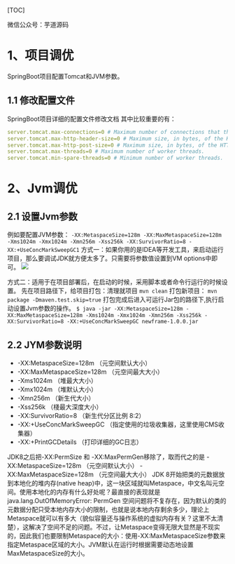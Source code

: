 [TOC]

微信公众号：芋道源码
# 1、项目调优
SpringBoot项目配置Tomcat和JVM参数。
## 1.1 修改配置文件
SpringBoot项目详细的配置文件修改文档
其中比较重要的有：
```yml
server.tomcat.max-connections=0 # Maximum number of connections that the server accepts and processes at any given time.
server.tomcat.max-http-header-size=0 # Maximum size, in bytes, of the HTTP message header.
server.tomcat.max-http-post-size=0 # Maximum size, in bytes, of the HTTP post content.
server.tomcat.max-threads=0 # Maximum number of worker threads.
server.tomcat.min-spare-threads=0 # Minimum number of worker threads.
```
# 2、Jvm调优
## 2.1 设置Jvm参数
例如要配置JVM参数：
`-XX:MetaspaceSize=128m -XX:MaxMetaspaceSize=128m -Xms1024m -Xmx1024m -Xmn256m -Xss256k -XX:SurvivorRatio=8 -XX:+UseConcMarkSweepGC1`
方式一：如果你用的是IDEA等开发工具，来启动运行项目，那么要调试JDK就方便太多了。只需要将参数值设置到VM options中即可。
![](https://www.showdoc.cc/server/api/common/visitfile/sign/e315666c3043ccdf21ddd22e782f0c79?showdoc=.jpg)

方式二：适用于在项目部署后，在启动的时候，采用脚本或者命令行运行的时候设置。
先在项目路径下，给项目打包：清理就项目
`mvn clean`
打包新项目：
`mvn package -Dmaven.test.skip=true`
打包完成后进入可运行Jar包的路径下,执行启动设置Jvm参数的操作。
`$ java -jar -XX:MetaspaceSize=128m -XX:MaxMetaspaceSize=128m -Xms1024m -Xmx1024m -Xmn256m -Xss256k -XX:SurvivorRatio=8 -XX:+UseConcMarkSweepGC newframe-1.0.0.jar`

## 2.2 JYM参数说明
 - -XX:MetaspaceSize=128m （元空间默认大小）
 - -XX:MaxMetaspaceSize=128m （元空间最大大小）
 - -Xms1024m （堆最大大小）
 - -Xmx1024m （堆默认大小）
 - -Xmn256m （新生代大小）
 - -Xss256k （棧最大深度大小）
 - -XX:SurvivorRatio=8 （新生代分区比例 8:2）
 - -XX:+UseConcMarkSweepGC （指定使用的垃圾收集器，这里使用CMS收集器）
 - -XX:+PrintGCDetails （打印详细的GC日志）

JDK8之后把-XX:PermSize 和 -XX:MaxPermGen移除了，取而代之的是 -XX:MetaspaceSize=128m （元空间默认大小） -XX:MaxMetaspaceSize=128m （元空间最大大小） JDK 8开始把类的元数据放到本地化的堆内存(native heap)中，这一块区域就叫Metaspace，中文名叫元空间。使用本地化的内存有什么好处呢？最直接的表现就是java.lang.OutOfMemoryError: PermGen 空间问题将不复存在，因为默认的类的元数据分配只受本地内存大小的限制，也就是说本地内存剩余多少，理论上Metaspace就可以有多大（貌似容量还与操作系统的虚拟内存有关？这里不太清楚），这解决了空间不足的问题。不过，让Metaspace变得无限大显然是不现实的，因此我们也要限制Metaspace的大小：使用-XX:MaxMetaspaceSize参数来指定Metaspace区域的大小。JVM默认在运行时根据需要动态地设置MaxMetaspaceSize的大小。